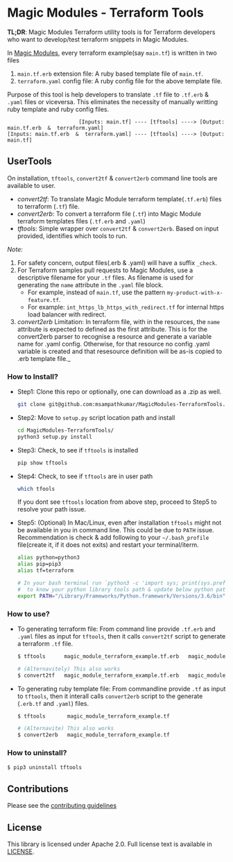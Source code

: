 # Magic Modules - Terraform Tools

__TL;DR__: Magic Modules Terraform utility tools is for Terraform developers who want to develop/test terraform snippets in Magic Modules.

In [Magic Modules](https://github.com/GoogleCloudPlatform/magic-modules), every terraform example(say `main.tf`) is written in two files

1. `main.tf.erb` extension file: A ruby based template file of `main.tf`.
2. `terraform.yaml` config file: A ruby config file for the above template file.

Purpose of this tool is help developers to translate `.tf` file to `.tf.erb` & `.yaml` files or viceversa. This eliminates the necessity of manually writting ruby template and ruby config files.

```
                       [Inputs: main.tf] ---- [tftools] ----> [Output: main.tf.erb  &  terraform.yaml]
[Inputs: main.tf.erb  &  terraform.yaml] ---- [tftools] ----> [Output: main.tf]
```


## UserTools

On installation, `tftools`, `convert2tf` & `convert2erb` command line tools are available to user.

- _convert2tf_: To translate Magic Module terraform template(`.tf.erb`) files to terraform (`.tf`) file.
- _convert2erb_: To convert a terraform file (`.tf`) into Magic Module terraform templates files (`.tf.erb` and `.yaml`)
- _tftools_: Simple wrapper over `convert2tf` & `convert2erb`. Based on input provided, identifies which tools to run.

_Note:_

1. For safety concern, output files(.erb & .yaml) will have a suffix `_check`.
1. For Terraform samples pull requests to Magic Modules, use a descriptive filename for your `.tf` files. As filename is used for generating the `name` attribute in the `.yaml` file block.
    - For example, instead of `main.tf`,  use the pattern `my-product-with-x-feature.tf`.
    - For example: `int_https_lb_https_with_redirect.tf` for internal https load balancer with redirect.
1. _convert2erb_ Limitation: In terraform file, with in the resources, the `name` attribute is expected to defined as the first attribute. This is for the convert2erb parser to recognise a resource and generate a variable name for .yaml config. Otherwise, for that resource no config .yaml variable is created and that resesource definition will be as-is copied to .erb template file._

### How to Install?

- Step1: Clone this repo or optionally, one can download as a .zip as well.

  ```bash
  git clone git@github.com:msampathkumar/MagicModules-TerraformTools.git
  ```

- Step2: Move to `setup.py` script location path and install

  ```bash
  cd MagicModules-TerraformTools/
  python3 setup.py install
  ```

- Step3: Check, to see if `tftools` is installed

  ```bash
  pip show tftools
  ```

- Step4: Check, to see if `tftools` are in user path

  ```bash
  which tfools
  ```
  If you dont see `tftools` location from above step, proceed to Step5 to resolve your path issue.

- Step5: (Optional) In Mac/Linux, even after installation `tftools` might not be available in you in command line. This could be due to `PATH` issue. Recommendation is check & add following to your `~/.bash_profile` file(create it, if it does not exits) and restart your terminal/iterm.

  ```bash
  alias python=python3
  alias pip=pip3
  alias tf=terraform

  # In your bash terminal run `python3 -c 'import sys; print(sys.prefix + "/bin")'`
  #  to know your python library tools path & update below python path accordingly.
  export PATH="/Library/Frameworks/Python.framework/Versions/3.6/bin":$PATH
  ```

### How to use?

- To generating terraform file: From command line provide `.tf.erb` and `.yaml` files as input for `tftools`, then it calls `convert2tf` script to generate a terraform `.tf` file.

  ```bash
  $ tftools      magic_module_terraform_example.tf.erb   magic_module_terraform.yaml

  # (Alternavitely) This also works
  $ convert2tf   magic_module_terraform_example.tf.erb   magic_module_terraform.yaml
  ```

- To generating ruby template file: From commandline provide `.tf` as input to `tftools`, then it interall calls `convert2erb` script to the generate (`.erb.tf` and `.yaml`) files.

  ```bash
  $ tftools       magic_module_terraform_example.tf

  # (Alternavite) This also works
  $ convert2erb   magic_module_terraform_example.tf
  ```

### How to uninstall?

```bash
$ pip3 uninstall tftools
```


## Contributions

Please see the [contributing guidelines](CONTRIBUTING.md)

## License

This library is licensed under Apache 2.0. Full license text is available in [LICENSE](LICENSE).
